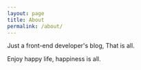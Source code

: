 ```yaml
---
layout: page
title: About
permalink: /about/
---
```


Just a front-end developer's blog, That is all.

Enjoy happy life, happiness is all.
